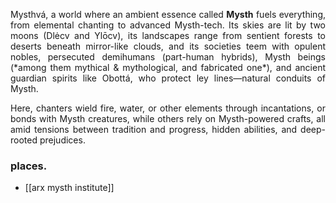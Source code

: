 ---
---

<p align="justify">Mysthvá, a world where an ambient essence called <strong>Mysth</strong> fuels everything, from elemental chanting to advanced Mysth-tech. Its skies are lit by two moons (Dlėcv and Ylōcv), its landscapes range from sentient forests to deserts beneath mirror-like clouds, and its societies teem with opulent nobles, persecuted demihumans (part-human hybrids), Mysth beings (*among them mythical & mythological, and fabricated one*), and ancient guardian spirits like Obottá, who protect ley lines—natural conduits of Mysth. </p>

<p align="justify">Here, chanters wield fire, water, or other elements through incantations, or bonds with Mysth creatures, while others rely on Mysth-powered crafts, all amid tensions between tradition and progress, hidden abilities, and deep-rooted prejudices.</p>

### places.
- [[arx mysth institute]] 



